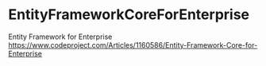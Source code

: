 # EntityFrameworkCoreForEnterprise
Entity Framework for Enterprise
https://www.codeproject.com/Articles/1160586/Entity-Framework-Core-for-Enterprise
